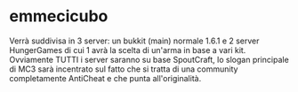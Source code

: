 emmecicubo
==========
Verrà suddivisa in 3 server: un bukkit (main) normale 1.6.1 e 2 server HungerGames di cui 1 avrà la scelta di un'arma in base a vari kit.
Ovviamente TUTTI i server saranno su base SpoutCraft, lo slogan principale di MC3 sarà incentrato sul fatto che si tratta di una community completamente AntiCheat e che punta all'originalità.

